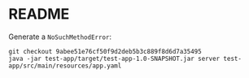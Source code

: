 
# README

Generate a `NoSuchMethodError`:

    git checkout 9abee51e76cf50f9d2deb5b3c889f8d6d7a35495
    java -jar test-app/target/test-app-1.0-SNAPSHOT.jar server test-app/src/main/resources/app.yaml

